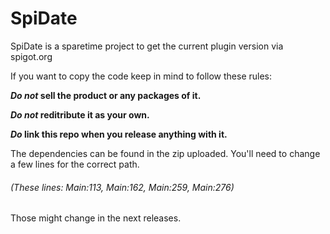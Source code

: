 # SpiDate
SpiDate is a sparetime project to get the current plugin version via spigot.org


If you want to copy the code keep in mind to follow these rules:

**_Do not_ sell the product or any packages of it.**

**_Do not_ reditribute it as your own.**

**_Do_ link this repo when you release anything with it.**


The dependencies can be found in the zip uploaded.
You'll need to change a few lines for the correct path.
###### (These lines: Main:113, Main:162, Main:259, Main:276) 
Those might change in the next releases.

